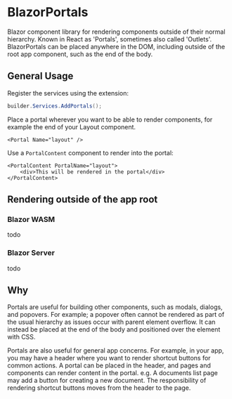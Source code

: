 # BlazorPortals

Blazor component library for rendering components outside of their normal hierarchy. Known in React as 'Portals', sometimes also called 'Outlets'.
BlazorPortals can be placed anywhere in the DOM, including outside of the root app component, such as the end of the body.

## General Usage

Register the services using the extension:
```csharp
builder.Services.AddPortals();
```

Place a portal wherever you want to be able to render components, for example the end of your Layout component.
```razor
<Portal Name="layout" />
```

Use a `PortalContent` component to render into the portal:
```razor
<PortalContent PortalName="layout">
    <div>This will be rendered in the portal</div>
</PortalContent>
```

## Rendering outside of the app root
### Blazor WASM
todo
### Blazor Server
todo


## Why
Portals are useful for building other components, such as modals, dialogs, and popovers. 
For example; a popover often cannot be rendered as part of the usual hierarchy as issues occur with parent element overflow. 
It can instead be placed at the end of the body and positioned over the element with CSS.

Portals are also useful for general app concerns.
For example, in your app, you may have a header where you want to render shortcut buttons for common actions.
A portal can be placed in the header, and pages and components can render content in the portal. e.g. A documents list page may add a button for creating a new document. 
The responsibility of rendering shortcut buttons moves from the header to the page.



